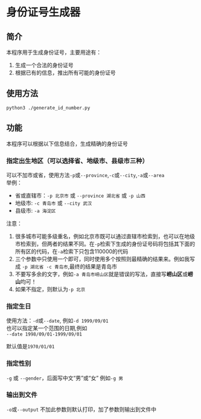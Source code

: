 # 身份证号生成器

## 简介
本程序用于生成身份证号，主要用途有：
1. 生成一个合法的身份证号
2. 根据已有的信息，推出所有可能的身份证号

## 使用方法
```
python3 ./generate_id_number.py
```

## 功能

本程序可以根据以下信息结合，生成精确的身份证号
### 指定出生地区（可以选择省、地级市、县级市三种）  
可以不加市或省，使用方法`-p`或`--province`,`-c`或`--city`,`-a`或`--area`   
举例：  
- 省或直辖市：`-p 北京市` 或 `--province 湖北省` 或 `-p 山西`
- 地级市: `-c 青岛市` 或 `--city 武汉`
- 县级市: `-a 海淀区`

注意：
1. 很多城市可能多级重名，例如北京市既可以通过直辖市检索到，也可以在地级市检索到，但两者的结果不同。在`-p`检索下生成的身份证号码将包括其下面的所有区的代码，在`-a`检索下只包含110000的代码
2. 三个参数中只使用一个即可，同时使用多个按照则最精确的结果来。例如我写成
`-p 湖北省 -c 青岛市`,最终的结果是青岛市
3. 不要写多余的文字，例如`-a 青岛市崂山区`就是错误的写法，直接写**崂山区**或**崂山**均可！
4. 如果不指定，则默认为`-p 北京`

### 指定生日

使用方法：`-d`或`--date`,
例如`-d 1999/09/01`  
也可以指定某一个范围的日期,例如  
`--date 1998/09/01-1999/09/01`

默认值是`1970/01/01`

### 指定性别

`-g` 或 `--gender`，后面写中文“男”或“女”
例如`-g 男`

### 输出到文件

`-o`或`--output`
不加此参数则默认打印，加了参数则输出到文件中